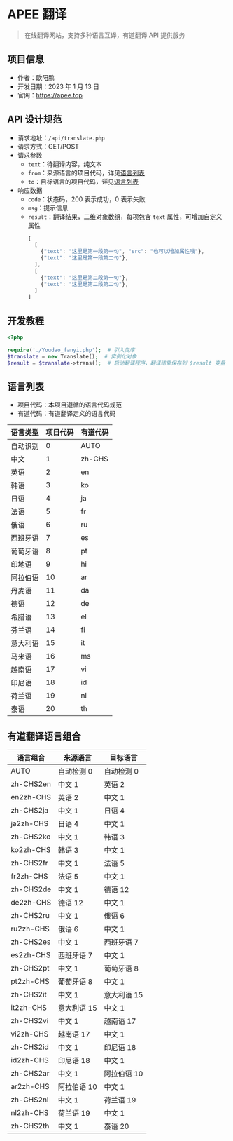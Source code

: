 # APEE 翻译

> 在线翻译网站，支持多种语言互译，有道翻译 API 提供服务

## 项目信息

- 作者：欧阳鹏
- 开发日期：2023 年 1 月 13 日
- 官网：https://apee.top

## API 设计规范

- 请求地址：`/api/translate.php`
- 请求方式：GET/POST
- 请求参数
  - `text`：待翻译内容，纯文本
  - `from`：来源语言的项目代码，详见[语言列表](#语言列表)
  - `to`：目标语言的项目代码，详见[语言列表](#语言列表)
- 响应数据
  - `code`：状态码，200 表示成功，0 表示失败
  - `msg`：提示信息
  - `result`：翻译结果，二维对象数组，每项包含 `text` 属性，可增加自定义属性
    ```js
    [
      [
        {"text": "这里是第一段第一句", "src": "也可以增加属性哦"},
        {"text": "这里是第一段第二句"},
      ],
      [
        {"text": "这里是第二段第一句"},
        {"text": "这里是第二段第二句"},
      ]
    ]
    ```

## 开发教程

```php
<?php

require('./Youdao_fanyi.php');  # 引入类库
$translate = new Translate();  # 实例化对象
$result = $translate->trans();  # 启动翻译程序，翻译结果保存到 $result 变量
```

## 语言列表

- 项目代码：本项目遵循的语言代码规范
- 有道代码：有道翻译定义的语言代码

| 语言类型 | 项目代码 | 有道代码 |
| -------- | -------- | -------- |
| 自动识别 | 0        | AUTO     |
| 中文     | 1        | zh-CHS   |
| 英语     | 2        | en       |
| 韩语     | 3        | ko       |
| 日语     | 4        | ja       |
| 法语     | 5        | fr       |
| 俄语     | 6        | ru       |
| 西班牙语 | 7        | es       |
| 葡萄牙语 | 8        | pt       |
| 印地语   | 9        | hi       |
| 阿拉伯语 | 10       | ar       |
| 丹麦语   | 11       | da       |
| 德语     | 12       | de       |
| 希腊语   | 13       | el       |
| 芬兰语   | 14       | fi       |
| 意大利语 | 15       | it       |
| 马来语   | 16       | ms       |
| 越南语   | 17       | vi       |
| 印尼语   | 18       | id       |
| 荷兰语   | 19       | nl       |
| 泰语     | 20       | th       |

## 有道翻译语言组合

| 语言组合  | 来源语言    | 目标语言    |
| --------- | ----------- | ----------- |
| AUTO      | 自动检测 0  | 自动检测 0  |
| zh-CHS2en | 中文 1      | 英语 2      |
| en2zh-CHS | 英语 2      | 中文 1      |
| zh-CHS2ja | 中文 1      | 日语 4      |
| ja2zh-CHS | 日语 4      | 中文 1      |
| zh-CHS2ko | 中文 1      | 韩语 3      |
| ko2zh-CHS | 韩语 3      | 中文 1      |
| zh-CHS2fr | 中文 1      | 法语 5      |
| fr2zh-CHS | 法语 5      | 中文 1      |
| zh-CHS2de | 中文 1      | 德语 12     |
| de2zh-CHS | 德语 12     | 中文 1      |
| zh-CHS2ru | 中文 1      | 俄语 6      |
| ru2zh-CHS | 俄语 6      | 中文 1      |
| zh-CHS2es | 中文 1      | 西班牙语 7  |
| es2zh-CHS | 西班牙语 7  | 中文 1      |
| zh-CHS2pt | 中文 1      | 葡萄牙语 8  |
| pt2zh-CHS | 葡萄牙语 8  | 中文 1      |
| zh-CHS2it | 中文 1      | 意大利语 15 |
| it2zh-CHS | 意大利语 15 | 中文 1      |
| zh-CHS2vi | 中文 1      | 越南语 17   |
| vi2zh-CHS | 越南语 17   | 中文 1      |
| zh-CHS2id | 中文 1      | 印尼语 18   |
| id2zh-CHS | 印尼语 18   | 中文 1      |
| zh-CHS2ar | 中文 1      | 阿拉伯语 10 |
| ar2zh-CHS | 阿拉伯语 10 | 中文 1      |
| zh-CHS2nl | 中文 1      | 荷兰语 19   |
| nl2zh-CHS | 荷兰语 19   | 中文 1      |
| zh-CHS2th | 中文 1      | 泰语 20     |